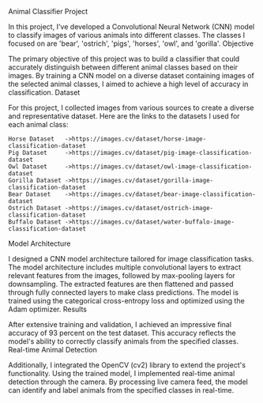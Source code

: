 Animal Classifier Project

In this project, I've developed a Convolutional Neural Network (CNN) model to classify images of various animals into different classes. The classes I focused on are 'bear', 'ostrich', 'pigs', 'horses', 'owl', and 'gorilla'.
Objective

The primary objective of this project was to build a classifier that could accurately distinguish between different animal classes based on their images. By training a CNN model on a diverse dataset containing images of the selected animal classes, I aimed to achieve a high level of accuracy in classification.
Dataset

For this project, I collected images from various sources to create a diverse and representative dataset. Here are the links to the datasets I used for each animal class:

    Horse Dataset   ->https://images.cv/dataset/horse-image-classification-dataset
    Pig Dataset     ->https://images.cv/dataset/pig-image-classification-dataset
    Owl Dataset     ->https://images.cv/dataset/owl-image-classification-dataset
    Gorilla Dataset ->https://images.cv/dataset/gorilla-image-classification-dataset
    Bear Dataset    ->https://images.cv/dataset/bear-image-classification-dataset
    Ostrich Dataset ->https://images.cv/dataset/ostrich-image-classification-dataset
    Buffalo Dataset ->https://images.cv/dataset/water-buffalo-image-classification-dataset

Model Architecture

I designed a CNN model architecture tailored for image classification tasks. The model architecture includes multiple convolutional layers to extract relevant features from the images, followed by max-pooling layers for downsampling. The extracted features are then flattened and passed through fully connected layers to make class predictions. The model is trained using the categorical cross-entropy loss and optimized using the Adam optimizer.
Results

After extensive training and validation, I achieved an impressive final accuracy of 93 percent on the test dataset. This accuracy reflects the model's ability to correctly classify animals from the specified classes.
Real-time Animal Detection

Additionally, I integrated the OpenCV (cv2) library to extend the project's functionality. Using the trained model, I implemented real-time animal detection through the camera. By processing live camera feed, the model can identify and label animals from the specified classes in real-time.
